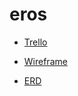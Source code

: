# eros
- [Trello](https://trello.com/invite/b/8RvSJHk7/ATTI0c8709e2880d8886c640cae26546c38623E4EE1B/too-late)

- [Wireframe](https://whimsical.com/project-4-UwTqjgYaoEz7P9aVjdxSc1)

- [ERD](https://lucid.app/lucidchart/6e346572-0f46-42f6-83fa-4d4d39894d09/edit?viewport_loc=56%2C210%2C896%2C526%2C0_0&invitationId=inv_2fcd580c-ef8a-4478-b6b6-4b6c29838209)
